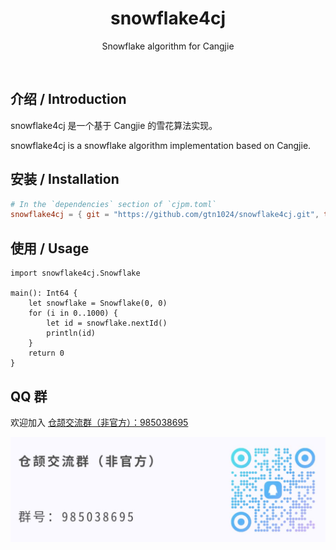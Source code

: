 <div align="center">
  <h1>snowflake4cj</h1>
  <p>Snowflake algorithm for Cangjie</p>
</div>
<p align="center">
  <img alt="" src="https://img.shields.io/badge/release-v1.0.1-brightgreen" style="display: inline-block;" />
  <img alt="" src="https://img.shields.io/badge/cjc-v0.55.3-brightgreen" style="display: inline-block;" />
  <img alt="" src="https://github.com/gtn1024/snowflake4cj/actions/workflows/ci.yml/badge.svg" style="display: inline-block;" />
</p>

## 介绍 / Introduction

snowflake4cj 是一个基于 Cangjie 的雪花算法实现。

snowflake4cj is a snowflake algorithm implementation based on Cangjie.

## 安装 / Installation

```toml
# In the `dependencies` section of `cjpm.toml`
snowflake4cj = { git = "https://github.com/gtn1024/snowflake4cj.git", tag = "v1.0.1" }
```

## 使用 / Usage

```cj
import snowflake4cj.Snowflake

main(): Int64 {
    let snowflake = Snowflake(0, 0)
    for (i in 0..1000) {
        let id = snowflake.nextId()
        println(id)
    }
    return 0
}
```

## QQ 群

欢迎加入 [仓颉交流群（非官方）：985038695](https://qm.qq.com/q/PcRbAUJSo0)

![qqgroup](./.github/qqgroup.jpg)
